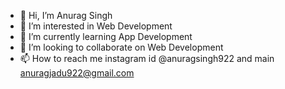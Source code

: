 - 👋 Hi, I’m Anurag Singh
- 👀 I’m interested in Web Development
- 🌱 I’m currently learning App Development
- 💞️ I’m looking to collaborate on Web Development
- 📫 How to reach me instagram id @anuragsingh922 and main anuragjadu922@gmail.com

<!---
anuragsingh922/anuragsingh922 is a ✨ special ✨ repository because its `README.md` (this file) appears on your GitHub profile.
You can click the Preview link to take a look at your changes.
--->
